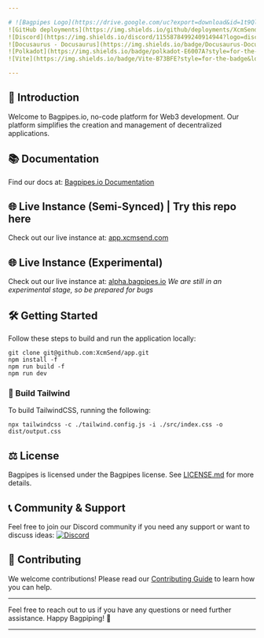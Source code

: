 ```yaml
---

# ![Bagpipes Logo](https://drive.google.com/uc?export=download&id=1t9QlFCEGjh5KJqU4s8RGfLCeYFC2SZBS) Bagpipes.io
![GitHub deployments](https://img.shields.io/github/deployments/XcmSend/xcmsend-ui/production?logo=vercel&link=https%3A%2F%2Fapp-v0-0-1.vercel.app)
![Discord](https://img.shields.io/discord/1155878499240914944?logo=discord&link=https%3A%2F%2Fdiscord.gg%2FfJYcgrB2F)
![Docusaurus - Docusaurus](https://img.shields.io/badge/Docusaurus-Docusaurus-blue?logo=docusaurus&logoColor=white&style=flat-square)
![Polkadot](https://img.shields.io/badge/polkadot-E6007A?style=for-the-badge&logo=polkadot&logoColor=white)
![Vite](https://img.shields.io/badge/Vite-B73BFE?style=for-the-badge&logo=vite&logoColor=FFD62E)

---
```


## 🚀 Introduction

Welcome to Bagpipes.io, no-code platform for Web3 development. Our platform simplifies the creation and management of decentralized applications.

## 📚 Documentation

Find our docs at:
[Bagpipes.io Documentation](https://docs.bagpipes.io/)

## 🌐 Live Instance (Semi-Synced) | Try this repo here  

Check out our live instance at:
[app.xcmsend.com](https://app.xcmsend.com)




## 🌐 Live Instance (Experimental)

Check out our live instance at:
[alpha.bagpipes.io](https://alpha.bagpipes.io)
_We are still in an experimental stage, so be prepared for bugs_

## 🛠️ Getting Started

Follow these steps to build and run the application locally:

```shell
git clone git@github.com:XcmSend/app.git
npm install -f
npm run build -f
npm run dev
```

### 🔧 Build Tailwind

To build TailwindCSS, running the following:

```shell
npx tailwindcss -c ./tailwind.config.js -i ./src/index.css -o dist/output.css
```

## ⚖️ License

Bagpipes is licensed under the Bagpipes license. See [LICENSE.md](LICENSE.md) for more details.

## 📞 Community & Support

Feel free to join our Discord community if you need any support or want to discuss ideas:
[![Discord](https://img.shields.io/discord/1155878499240914944?logo=discord&link=https%3A%2F%2Fdiscord.gg%2FfJYcgrB2F)](https://discord.gg/fJYcgrB2F)

## 👥 Contributing

We welcome contributions! Please read our [Contributing Guide](CONTRIBUTING.md) to learn how you can help.

---

Feel free to reach out to us if you have any questions or need further assistance. Happy Bagpiping! 🎉

---
